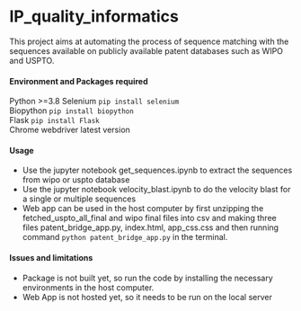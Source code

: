 # IP_quality_informatics
This project aims at automating the process of sequence matching with the sequences available on publicly available patent databases such as WIPO and USPTO.

#### Environment and Packages required
Python >=3.8
Selenium ```pip install selenium```  
Biopython ```pip install biopython```  
Flask ```pip install Flask```  
Chrome webdriver latest version

#### Usage

* Use the jupyter notebook get_sequences.ipynb to extract the sequences from wipo or uspto database
* Use the jupyter notebook velocity_blast.ipynb to do the velocity blast for a single or multiple sequences
* Web app can be used in the host computer by first unzipping the fetched_uspto_all_final and wipo final files into csv and making three files patent_bridge_app.py, index.html, app_css.css and then running command ```python patent_bridge_app.py``` in the terminal.

#### Issues and limitations
* Package is not built yet, so run the code by installing the necessary environments in the host computer.
* Web App is not hosted yet, so it needs to be run on the local server
